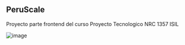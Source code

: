 ## PeruScale

Proyecto parte frontend del curso Proyecto Tecnologico NRC 1357 ISIL

![image](https://github.com/stevenht19/peru-scale-frontend/assets/97807434/8f012a05-7401-4741-9d26-700283b49aa5)
